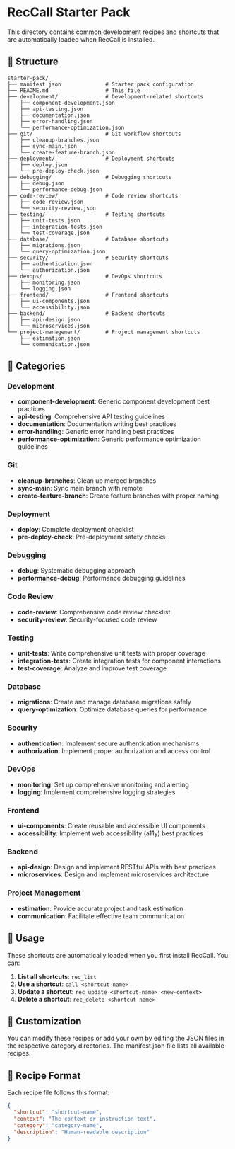 # RecCall Starter Pack

This directory contains common development recipes and shortcuts that are automatically loaded when RecCall is installed.

## 📁 Structure

```
starter-pack/
├── manifest.json              # Starter pack configuration
├── README.md                  # This file
├── development/               # Development-related shortcuts
│   ├── component-development.json
│   ├── api-testing.json
│   ├── documentation.json
│   ├── error-handling.json
│   └── performance-optimization.json
├── git/                       # Git workflow shortcuts
│   ├── cleanup-branches.json
│   ├── sync-main.json
│   └── create-feature-branch.json
├── deployment/                # Deployment shortcuts
│   ├── deploy.json
│   └── pre-deploy-check.json
├── debugging/                 # Debugging shortcuts
│   ├── debug.json
│   └── performance-debug.json
├── code-review/               # Code review shortcuts
│   ├── code-review.json
│   └── security-review.json
├── testing/                   # Testing shortcuts
│   ├── unit-tests.json
│   ├── integration-tests.json
│   └── test-coverage.json
├── database/                  # Database shortcuts
│   ├── migrations.json
│   └── query-optimization.json
├── security/                  # Security shortcuts
│   ├── authentication.json
│   └── authorization.json
├── devops/                    # DevOps shortcuts
│   ├── monitoring.json
│   └── logging.json
├── frontend/                  # Frontend shortcuts
│   ├── ui-components.json
│   └── accessibility.json
├── backend/                   # Backend shortcuts
│   ├── api-design.json
│   └── microservices.json
└── project-management/        # Project management shortcuts
    ├── estimation.json
    └── communication.json
```

## 🎯 Categories

### Development
- **component-development**: Generic component development best practices
- **api-testing**: Comprehensive API testing guidelines
- **documentation**: Documentation writing best practices
- **error-handling**: Generic error handling best practices
- **performance-optimization**: Generic performance optimization guidelines

### Git
- **cleanup-branches**: Clean up merged branches
- **sync-main**: Sync main branch with remote
- **create-feature-branch**: Create feature branches with proper naming

### Deployment
- **deploy**: Complete deployment checklist
- **pre-deploy-check**: Pre-deployment safety checks

### Debugging
- **debug**: Systematic debugging approach
- **performance-debug**: Performance debugging guidelines

### Code Review
- **code-review**: Comprehensive code review checklist
- **security-review**: Security-focused code review

### Testing
- **unit-tests**: Write comprehensive unit tests with proper coverage
- **integration-tests**: Create integration tests for component interactions
- **test-coverage**: Analyze and improve test coverage

### Database
- **migrations**: Create and manage database migrations safely
- **query-optimization**: Optimize database queries for performance

### Security
- **authentication**: Implement secure authentication mechanisms
- **authorization**: Implement proper authorization and access control

### DevOps
- **monitoring**: Set up comprehensive monitoring and alerting
- **logging**: Implement comprehensive logging strategies

### Frontend
- **ui-components**: Create reusable and accessible UI components
- **accessibility**: Implement web accessibility (a11y) best practices

### Backend
- **api-design**: Design and implement RESTful APIs with best practices
- **microservices**: Design and implement microservices architecture

### Project Management
- **estimation**: Provide accurate project and task estimation
- **communication**: Facilitate effective team communication

## 🚀 Usage

These shortcuts are automatically loaded when you first install RecCall. You can:

1. **List all shortcuts**: `rec_list`
2. **Use a shortcut**: `call <shortcut-name>`
3. **Update a shortcut**: `rec_update <shortcut-name> <new-context>`
4. **Delete a shortcut**: `rec_delete <shortcut-name>`

## 🔧 Customization

You can modify these recipes or add your own by editing the JSON files in the respective category directories. The manifest.json file lists all available recipes.

## 📝 Recipe Format

Each recipe file follows this format:

```json
{
  "shortcut": "shortcut-name",
  "context": "The context or instruction text",
  "category": "category-name",
  "description": "Human-readable description"
}
```
